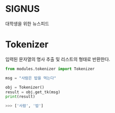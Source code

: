 # SIGNUS
대학생을 위한 뉴스피드

# Tokenizer
입력된 문자열의 명사 추출 및 리스트의 형태로 반환한다.
``` python
from modules.tokenizer import Tokenizer

msg = "사람은 밥을 먹는다"

obj = Tokenizer()
result = obj.get_tk(msg)
print(result)

>>> ['사람', '밥']
```
